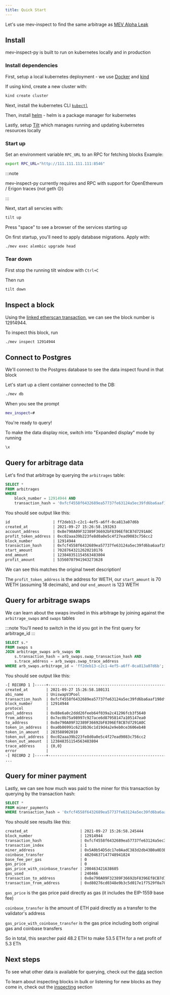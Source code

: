 ```yaml
---
title: Quick Start
---
```


Let's use mev-inspect to find the same arbitrage as [MEV Alpha Leak](https://twitter.com/mevalphaleak/status/1420416437575901185)

## Install

mev-inspect-py is built to run on kubernetes locally and in production

### Install dependencies

First, setup a local kubernetes deployment - we use [Docker](https://www.docker.com/products/docker-desktop) and [kind](https://kind.sigs.k8s.io/docs/user/quick-start)

If using kind, create a new cluster with:

```sh
kind create cluster
```

Next, install the kubernetes CLI [`kubectl`](https://kubernetes.io/docs/tasks/tools/)

Then, install [helm](https://helm.sh/docs/intro/install/) - helm is a package manager for kubernetes

Lastly, setup [Tilt](https://docs.tilt.dev/install.html) which manages running and updating kubernetes resources locally

### Start up

Set an environment variable `RPC_URL` to an RPC for fetching blocks
Example:

```sh
export RPC_URL="http://111.111.111.111:8546"
```

:::note

mev-inspect-py currently requires and RPC with support for OpenEthereum / Erigon traces (not geth 😔)

:::

Next, start all servcies with:

```sh
tilt up
```

Press "space" to see a browser of the services starting up

On first startup, you'll need to apply database migrations. Apply with:

```sh
./mev exec alembic upgrade head
```

### Tear down

First stop the running tilt window with `Ctrl+C`

Then run

```sh
tilt down
```

## Inspect a block

Using the [linked etherscan transaction](https://etherscan.io/tx/0xfcf4558f6432689ea57737fe63124a5ec39fd6ba6aaf198df13a825dd599bffc), we can see the block number is 12914944.

To inspect this block, run

```sh
./mev inspect 12914944
```

## Connect to Postgres

We'll connect to the Postgres database to see the data inspect found in that block

Let's start up a client container connected to the DB:

```sh
./mev db
```

When you see the prompt

```sh
mev_inspect=#
```

You're ready to query!

To make the data display nice, switch into "Expanded display" mode by running

```sh
\x
```

## Query for arbitrage data

Let's find that arbitrage by querying the `arbitrages` table:

```sql
SELECT *
FROM arbitrages
WHERE
    block_number = 12914944 AND
    transaction_hash = '0xfcf4558f6432689ea57737fe63124a5ec39fd6ba6aaf198df13a825dd599bffc'
```

You should see output like this:

```txt
id                   | ff2deb13-c2c1-4ef5-a6ff-0ca813a07d6b
created_at           | 2021-09-27 15:26:58.193263
account_address      | 0x8e790A09F32389F36692bF8396Ef8CB7d7291A0C
profit_token_address | 0xc02aaa39b223fe8d0a0e5c4f27ead9083c756cc2
block_number         | 12914944
transaction_hash     | 0xfcf4558f6432689ea57737fe63124a5ec39fd6ba6aaf198df13a825dd599bffc
start_amount         | 70287643212620210176
end_amount           | 123848351154563483804
profit_amount        | 53560707941943273628
```

We can see this matches the original tweet description!

The `profit_token_address` is the address for WETH, our `start_amount` is 70 WETH (assuming 18 decimals), and our `end_amount` is 123 WETH

## Query for arbitrage swaps

We can learn about the swaps involed in this arbitrage by joining against the `arbitrage_swaps` and `swaps` tables

:::note
You'll need to switch in the id you got in the first query for arbitrage_id
:::

```sql
SELECT s.*
FROM swaps s
JOIN arbitrage_swaps arb_swaps ON
    s.transaction_hash = arb_swaps.swap_transaction_hash AND
    s.trace_address = arb_swaps.swap_trace_address
WHERE arb_swaps.arbitrage_id = 'ff2deb13-c2c1-4ef5-a6ff-0ca813a07d6b';
```

You should see output like this:

```txt
-[ RECORD 1 ]-----+-------------------------------------------------------------------
created_at        | 2021-09-27 15:26:58.180131
abi_name          | UniswapV3Pool
transaction_hash  | 0xfcf4558f6432689ea57737fe63124a5ec39fd6ba6aaf198df13a825dd599bffc
block_number      | 12914944
protocol          |
pool_address      | 0x88e6a0c2ddd26feeb64f039a2c41296fcb3f5640
from_address      | 0x7ec0b75a98997c927ace6d87958147a105147ea0
to_address        | 0x8e790A09F32389F36692bF8396Ef8CB7d7291A0C
token_in_address  | 0xa0b86991c6218b36c1d19d4a2e9eb0ce3606eb48
token_in_amount   | 283588902010
token_out_address | 0xc02aaa39b223fe8d0a0e5c4f27ead9083c756cc2
token_out_amount  | 123848351154563483804
trace_address     | {0,0}
error             |
-[ RECORD 2 ]-----+-------------------------------------------------------------------
...
```

## Query for miner payment

Lastly, we can see how much was paid to the miner for this transaction by querying by the transaction hash:

```sql
SELECT *
FROM miner_payments
WHERE transaction_hash = '0xfcf4558f6432689ea57737fe63124a5ec39fd6ba6aaf198df13a825dd599bffc';
```

You should see results like this:

```txt
created_at                       | 2021-09-27 15:26:58.245444
block_number                     | 12914944
transaction_hash                 | 0xfcf4558f6432689ea57737fe63124a5ec39fd6ba6aaf198df13a825dd599bffc
transaction_index                | 1
miner_address                    | 0x5A0b54D5dc17e0AadC383d2db43B0a0D3E029c4c
coinbase_transfer                | 48204637147748941824
base_fee_per_gas                 | 0
gas_price                        | 0
gas_price_with_coinbase_transfer | 200463421638605
gas_used                         | 240466
transaction_to_address           | 0x8e790A09F32389F36692bF8396Ef8CB7d7291A0C
transaction_from_address         | 0xd80276cd0348e9b3c5d017e1f7529f0a785fec3a
```

`gas_price` is the gas price paid directly as gas (it includes the EIP-1559 base fee)

`coinbase_transfer` is the amount of ETH paid directly as a transfer to the validator's address

`gas_price_with_coinbase_transfer` is the gas price including both original gas and coinbase transfers

So in total, this searcher paid 48.2 ETH to make 53.5 ETH for a net profit of 5.3 ETh

## Next steps

To see what other data is available for querying, check out the [data](/flashbots-data/mev-inspect-py/data/classified_traces) section

To learn about inspecting blocks in bulk or listening for new blocks as they come in, check out the [inspecting](/flashbots-data/mev-inspect-py/inspecting) section
